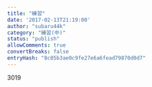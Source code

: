 ```yaml
---
title: "練習"
date: '2017-02-13T21:19:00'
author: "subaru44k"
category: "練習(中)"
status: "publish"
allowComments: true
convertBreaks: false
entryHash: "8c05b3ae0c9fe27e6a6fead79870d0d7"
---
```

3019
